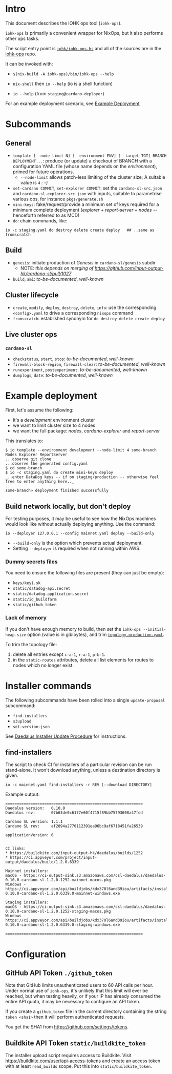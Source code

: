 # Intro

This document describes the IOHK ops tool (`iohk-ops`).

`iohk-ops` is primarily a convenient wrapper for NixOps, but it also
performs other ops tasks.

The script entry point is [`iohk/iohk-ops.hs`](https://github.com/input-output-hk/iohk-ops/blob/develop/iohk/iohk-ops.hs)
and all of the sources are in the [iohk-ops](https://github.com/input-output-hk/iohk-ops)
repo.

It can be invoked with:

 - `$(nix-build -A iohk-ops)/bin/iohk-ops --help`

 - `nix-shell` then `io --help` (io is a shell function)

 - `io --help` (from `staging@cardano-deployer`)

For an example deployment scenario, see [Example Deployment](#example-deployment)

# Subcommands
## General

- `template [--node-limit N] [--environment ENV] [--target TGT] BRANCH DEPLOYMENT...`: produce (or update) a checkout of BRANCH with a configuration YAML file (whose name depends on the _environment_), primed for future operations.
    - `--node-limit` allows patch-less limiting of the cluster size;  A suitable value is `4` _: -)_
- `set-cardano COMMIT`, `set-explorer COMMIT`: set the `cardano-sl-src.json` and `cardano-sl-explorer-src.json` with inputs, suitable to parametrise various ops, for instance `pkgs/generate.sh`
- `mini-keys`: fake/request/provide a minimum set of keys required for a minimum complete deployment (_explorer_ + _report-server_ + _nodes_ -- henceforth referred to as MCD)
- `do`: chain commands, like:

```
io -c staging.yaml do destroy delete create deploy   ## ..same as fromscratch
```

## Build

- `genesis`: initiate production of _Genesis_ in `cardano-sl/genesis` subdir
    - NOTE: _this depends on merging of https://github.com/input-output-hk/cardano-sl/pull/1027_
- `build`, `ami`: _to-be-documented_, _well-known_

## Cluster lifecycle

- `create`, `modify`, `deploy`, `destroy`, `delete`, `info`: use the corresponding `<config>.yaml` to drive a corresponding `nixops` command
- `fromscratch`: established synonym for `do destroy delete create deploy`

## Live cluster ops
### `cardano-sl`
- `checkstatus`, `start`, `stop`: _to-be-documented_, _well-known_
- `firewall-block-region`, `firewall-clear`: _to-be-documented_, _well-known_
- `runexperiment`, `postexperiment`: _to-be-documented_, _well-known_
- `dumplogs`, `date`: _to-be-documented_, _well-known_

# Example deployment

First, let's assume the following:

- it's a _development_ environment cluster
- we want to limit cluster size to 4 nodes
- we want the full package: _nodes_, _cardano-explorer_ and _report-server_

This translates to:
```
$ io template --environment development --node-limit 4 some-branch Nodes Explorer ReportServer
...observe git clone
...observe the generated config.yaml
$ cd some-branch
$ io -c staging.yaml do create mini-keys deploy
_..enter DataDog keys -- if on staging/production -- otherwise feel free to enter anything here.._
...
some-branch> deployment finished successfully
```

## Build network locally, but don't deploy

For testing purposes, it may be useful to see how the NixOps machines
would look like without actually deploying anything. Use the command:

    io --deployer 127.0.0.1 --config mainnet.yaml deploy --build-only

 * `--build-only` is the option which prevents actual deployment.
 * Setting `--deployer` is required when not running within AWS.

### Dummy secrets files

You need to ensure the following files are present (they can just be empty):

- `keys/key1.sk`
- `static/datadog-api.secret`
- `static/datadog-application.secret`
- `static/id_buildfarm`
- `static/github_token`

### Lack of memory

If you don't have enough memory to build, then set the `iohk-ops --initial-heap-size` option (value is in gibibytes), and trim
[`topology-production.yaml`](https://github.com/input-output-hk/iohk-ops/blob/develop/topology-production.yaml).

To trim the topology file:
1. delete all entries except `c-a-1`, `r-a-1`, `p-b-1`.
2. in the `static-routes` attributes, delete all list elements for
   routes to nodes which no longer exist.


# Installer commands

The following subcommands have been rolled into a single
`update-proposal` subcommand:

 - `find-installers`
 - `s3upload`
 - `set-version-json`
 
See [Daedalus Installer Update
Procedure](Daedalus-Installer-Update-Procedure) for instructions.

## find-installers

The script to check CI for installers of a particular revision can be
run stand-alone. It won't download anything, unless a destination
directory is given.

    io -c mainnet.yaml find-installers -r REV [--download DIRECTORY]

Example output:

    ============================================================
    Daedalus version:   0.10.0
    Daedalus rev:       07b63de0c6177e60f4715f89bb75793608a47fdd

    Cardano SL version: 1.1.1
    Cardano SL rev:     af2894a2770112391ea96bc9af6718451fa26539

    applicationVersion: 6


    CI links:
    * https://buildkite.com/input-output-hk/daedalus/builds/1252
    * https://ci.appveyor.com/project/input-output/daedalus/build/1.2.0.6339

    Mainnet installers:
    macOS - https://ci-output-sink.s3.amazonaws.com/csl-daedalus/daedalus-0.10.0-cardano-sl-1.2.0.1252-mainnet-macos.pkg
    Windows - https://ci.appveyor.com/api/buildjobs/kdx370l6and39iou/artifacts/installers/daedalus-0.10.0-cardano-sl-1.2.0.6339.0-mainnet-windows.exe

    Staging installers:
    macOS - https://ci-output-sink.s3.amazonaws.com/csl-daedalus/daedalus-0.10.0-cardano-sl-1.2.0.1252-staging-macos.pkg
    Windows - https://ci.appveyor.com/api/buildjobs/kdx370l6and39iou/artifacts/installers/daedalus-0.10.0-cardano-sl-1.2.0.6339.0-staging-windows.exe

    ============================================================


# Configuration

## GitHub API Token `./github_token`

Note that GitHub limits unauthenticated users to 60 API calls per hour. Under normal use of `iohk-ops`, it's unlikely that this limit will ever be reached, but when testing heavily, or if your IP has already consumed the entire API quota, it may be necessary to configure an API token.

If you create a `github_token` file in the current directory containing the string `token <sha1>` then it will perform authenticated requests.

You get the SHA1 from <https://github.com/settings/tokens>.

## Buildkite API Token `static/buildkite_token`

The installer upload script requires access to Buildkite. Visit <https://buildkite.com/user/api-access-tokens> and create an access token with at least `read_builds` scope. Put this into `static/buildkite_token`.
